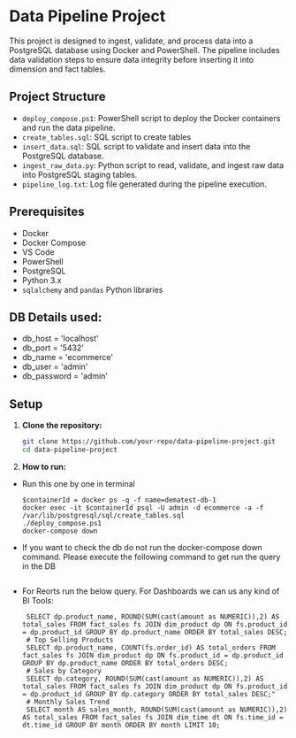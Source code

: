 # Data Pipeline Project

This project is designed to ingest, validate, and process data into a PostgreSQL database using Docker and PowerShell. The pipeline includes data validation steps to ensure data integrity before inserting it into dimension and fact tables.

## Project Structure

- `deploy_compose.ps1`: PowerShell script to deploy the Docker containers and run the data pipeline.
- `create_tables.sql`: SQL script to create tables
- `insert_data.sql`: SQL script to validate and insert data into the PostgreSQL database.
- `ingest_raw_data.py`: Python script to read, validate, and ingest raw data into PostgreSQL staging tables.
- `pipeline_log.txt`: Log file generated during the pipeline execution.

## Prerequisites

- Docker
- Docker Compose
- VS Code
- PowerShell
- PostgreSQL
- Python 3.x
- `sqlalchemy` and `pandas` Python libraries

## DB Details used:
- db_host = 'localhost'
- db_port = '5432'
- db_name = 'ecommerce'
- db_user = 'admin'
- db_password = 'admin'

## Setup

1. **Clone the repository:**

   ```sh
   git clone https://github.com/your-repo/data-pipeline-project.git
   cd data-pipeline-project

2. **How to run:**

- Run this one by one in terminal 

    ```docker-compose up -d
    $containerId = docker ps -q -f name=dematest-db-1
    docker exec -it $containerId psql -U admin -d ecommerce -a -f /var/lib/postgresql/sql/create_tables.sql
    ./deploy_compose.ps1
    docker-compose down

- If you want to check the db do not run the docker-compose down command. Please execute the following command to get run the query in the DB

  ``` docker exec -it $containerId psql -U admin -d ecommerce

- For Reorts run the below query. For Dashboards we can us any kind of BI Tools:

  ``` # Total Sales by Product
   SELECT dp.product_name, ROUND(SUM(cast(amount as NUMERIC)),2) AS total_sales FROM fact_sales fs JOIN dim_product dp ON fs.product_id = dp.product_id GROUP BY dp.product_name ORDER BY total_sales DESC;
   # Top Selling Products
   SELECT dp.product_name, COUNT(fs.order_id) AS total_orders FROM fact_sales fs JOIN dim_product dp ON fs.product_id = dp.product_id GROUP BY dp.product_name ORDER BY total_orders DESC;
   # Sales by Category
   SELECT dp.category, ROUND(SUM(cast(amount as NUMERIC)),2) AS total_sales FROM fact_sales fs JOIN dim_product dp ON fs.product_id = dp.product_id GROUP BY dp.category ORDER BY total_sales DESC;"
   # Monthly Sales Trend
   SELECT month AS sales_month, ROUND(SUM(cast(amount as NUMERIC)),2) AS total_sales FROM fact_sales fs JOIN dim_time dt ON fs.time_id = dt.time_id GROUP BY month ORDER BY month LIMIT 10;
  
